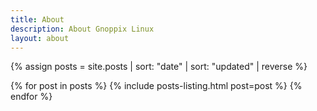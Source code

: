 ```yaml
---
title: About
description: About Gnoppix Linux
layout: about
---
```


{% assign posts = site.posts | sort: "date" | sort: "updated" | reverse %}

{% for post in posts %}
    {% include posts-listing.html post=post %}
{% endfor %}